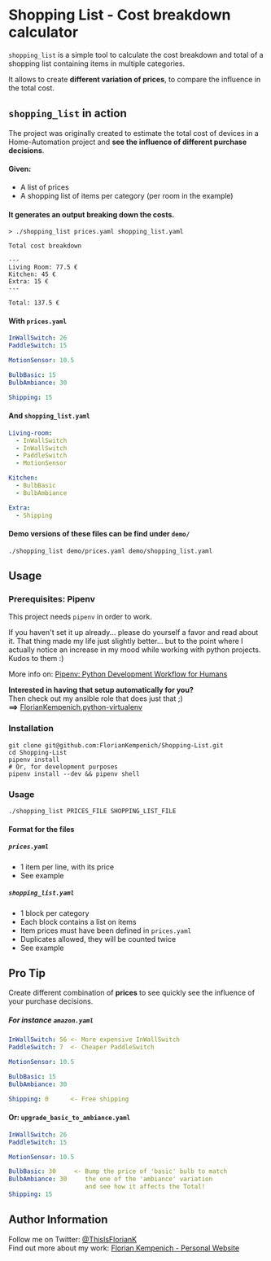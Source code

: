 # Shopping List - Cost breakdown calculator


`shopping_list` is a simple tool to calculate the cost breakdown and total of a shopping list containing items in multiple categories.

It allows to create **different variation of prices**, to compare the influence in the total cost.

## `shopping_list` in action
The project was originally created to estimate the total cost of devices in a Home-Automation project and **see the influence of different purchase decisions**.

#### Given:
* A list of prices
* A shopping list of items per category (per room in the example)

#### It generates an output breaking down the costs.


```shell
> ./shopping_list prices.yaml shopping_list.yaml

Total cost breakdown

---
Living Room: 77.5 €
Kitchen: 45 €
Extra: 15 €
---

Total: 137.5 €

```

#### With `prices.yaml`
```yaml
InWallSwitch: 26
PaddleSwitch: 15

MotionSensor: 10.5

BulbBasic: 15
BulbAmbiance: 30

Shipping: 15
```

#### And `shopping_list.yaml`
```yaml
Living-room:
  - InWallSwitch
  - InWallSwitch
  - PaddleSwitch
  - MotionSensor

Kitchen:
  - BulbBasic
  - BulbAmbiance

Extra:
  - Shipping
```

#### Demo versions of these files can be find under `demo/`  
```shell
./shopping_list demo/prices.yaml demo/shopping_list.yaml
```

## Usage
### Prerequisites: Pipenv
This project needs `pipenv` in order to work.

If you haven't set it up already... please do yourself a favor and read about it. That thing made my life just slightly better... but to the point where I actually notice an increase in my mood while working with python projects.   
Kudos to them :)

More info on: [Pipenv: Python Development Workflow for Humans](https://github.com/pypa/pipenv)

**Interested in having that setup automatically for you?**  
Then check out my ansible role that does just that ;)  
**==>** [FlorianKempenich.python-virtualenv](https://github.com/FlorianKempenich/ansible-role-python-virtualenv)

### Installation
```
git clone git@github.com:FlorianKempenich/Shopping-List.git
cd Shopping-List
pipenv install
# Or, for development purposes
pipenv install --dev && pipenv shell
```

### Usage
```
./shopping_list PRICES_FILE SHOPPING_LIST_FILE
```

#### Format for the files
##### `prices.yaml`
* 1 item per line, with its price
* See example

##### `shopping_list.yaml`
* 1 block per category
* Each block contains a list on items
* Item prices must have been defined in `prices.yaml`
* Duplicates allowed, they will be counted twice
* See example

## Pro Tip
Create different combination of **prices** to see quickly see the influence of your purchase decisions.
##### For instance `amazon.yaml`
```yaml
InWallSwitch: 56 <- More expensive InWallSwitch
PaddleSwitch: 7  <- Cheaper PaddleSwitch

MotionSensor: 10.5

BulbBasic: 15
BulbAmbiance: 30

Shipping: 0      <- Free shipping
```

#### Or: `upgrade_basic_to_ambiance.yaml`
```yaml
InWallSwitch: 26
PaddleSwitch: 15

MotionSensor: 10.5

BulbBasic: 30     <- Bump the price of 'basic' bulb to match
BulbAmbiance: 30     the one of the 'ambiance' variation
                     and see how it affects the Total!
Shipping: 15
```

## Author Information
Follow me on Twitter: [@ThisIsFlorianK](https://twitter.com/ThisIsFlorianK)  
Find out more about my work: [Florian Kempenich - Personal Website](https://floriankempenich.com)
